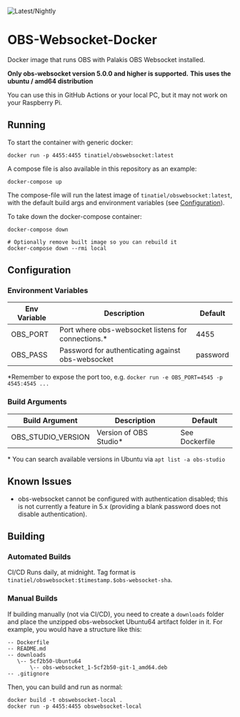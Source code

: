 ![Latest/Nightly](https://github.com/TinaTiel/obs-websocket-docker/actions/workflows/docker-latest.yml/badge.svg)

# OBS-Websocket-Docker

Docker image that runs OBS with Palakis OBS Websocket installed.

**Only obs-websocket version 5.0.0 and higher is supported.**
**This uses the ubuntu / amd64 distribution**

You can use this in GitHub Actions or your local PC, but it may not work on your Raspberry Pi.

## Running

To start the container with generic docker:

```
docker run -p 4455:4455 tinatiel/obswebsocket:latest
```

A compose file is also available in this repository as an example:

```
docker-compose up
```

The compose-file will run the latest image of `tinatiel/obswebsocket:latest`, with the default build args and environment variables (see [Configuration](#Configuration)).

To take down the docker-compose container:

```
docker-compose down

# Optionally remove built image so you can rebuild it
docker-compose down --rmi local
```

## Configuration

### Environment Variables

| Env Variable | Description                                         | Default  |
| ------------ | --------------------------------------------------- | -------- |
| OBS_PORT     | Port where obs-websocket listens for connections.\* | 4455     |
| OBS_PASS     | Password for authenticating against obs-websocket   | password |

\*Remember to expose the port too, e.g. `docker run -e OBS_PORT=4545 -p 4545:4545 ...`

### Build Arguments

| Build Argument     | Description             | Default        |
| ------------------ | ----------------------- | -------------- |
| OBS_STUDIO_VERSION | Version of OBS Studio\* | See Dockerfile |

\* You can search available versions in Ubuntu via `apt list -a obs-studio`

## Known Issues

- obs-websocket cannot be configured with authentication disabled; this is not currently a feature in 5.x (providing a blank password does not disable authentication).

## Building

### Automated Builds

CI/CD Runs daily, at midnight.
Tag format is `tinatiel/obswebsocket:$timestamp.$obs-websocket-sha`.

### Manual Builds

If building manually (not via CI/CD), you need to create a `downloads` folder and place the unzipped
obs-websocket Ubuntu64 artifact folder in it. For example, you would have a structure like this:

```
-- Dockerfile
-- README.md
-- downloads
   \-- 5cf2b50-Ubuntu64
       \-- obs-websocket_1-5cf2b50-git-1_amd64.deb
-- .gitignore
```

Then, you can build and run as normal:

```
docker build -t obswebsocket-local .
docker run -p 4455:4455 obswebsocket-local
```
